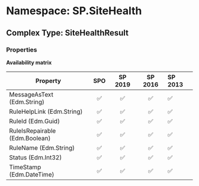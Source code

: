 # Namespace: SP.SiteHealth

## Complex Type: SiteHealthResult

### Properties

**Availability matrix**

Property | SPO | SP 2019 | SP 2016 | SP 2013
----------|:---:|:-------:|:-------:|:-------
MessageAsText (Edm.String) | ✅ | ✅ | ✅ | ✅
RuleHelpLink (Edm.String) | ✅ | ✅ | ✅ | ✅
RuleId (Edm.Guid) | ✅ | ✅ | ✅ | ✅
RuleIsRepairable (Edm.Boolean) | ✅ | ✅ | ✅ | ✅
RuleName (Edm.String) | ✅ | ✅ | ✅ | ✅
Status (Edm.Int32) | ✅ | ✅ | ✅ | ✅
TimeStamp (Edm.DateTime) | ✅ | ✅ | ✅ | ✅
